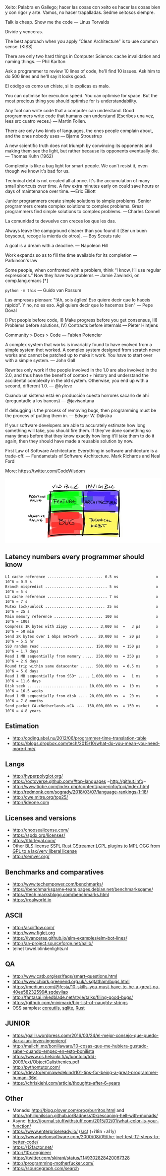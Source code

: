 Xeito: Palabra en Gallego; hacer las cosas con xeito es hacer las cosas bien y con rigor y arte. Vamos, no hacer trapalladas. Sedme xeitosos siempre.

Talk is cheap. Show me the code
— Linus Torvalds

Divide y venceras.

The best approach when you apply “Clean Architecture” is to use common sense. (KISS)

There are only two hard things in Computer Science: cache invalidation and naming things.
— Phil Karlton

Ask a programmer to review 10 lines of code, he'll find 10 issues. Ask him to do 500 lines and he'll say it looks good.

El código es como un chiste, si lo explicas es malo.

You can optimise for execution speed. You can optimise for space. But the most precious thing you should optimise for is understandability.

Any fool can write code that a computer can understand. Good programmers write code that humans can understand (Escribes una vez, lees src cuatro veces.)
— Martin Follen.

There are only two kinds of languages, the ones people complain about, and the ones nobody uses
— Bjarne Stroustrup

A new scientific truth does not triumph by convincing its opponents and making them see the light, but rather because its opponents eventually die.
— Thomas Kuhn (1962)

Complexity is like a bug light for smart people. We can't resist it, even though we know it's bad for us.

Technical debt is not created all at once. It's the accumulation of many small shortcuts over time. A few extra minutes early on could save hours or days of maintenance over time.
— Eric Elliott

Junior programmers create simple solutions to simple problems. Senior programmers create complex solutions to complex problems. Great programmers find simple solutions to complex problems. 
— Charles Connell

La comunidad te devuelve con creces los que les das.

Always leave the campground cleaner than you found it [Ser un buen boyscout, recoge la mierda de otros].
— Boy Scouts rule

A goal is a dream with a deadline.
— Napoleon Hill

Work expands so as to fill the time available for its completion
— Parkinson's law

Some people, when confronted with a problem, think “I know, I’ll use regular expressions.” Now they have two problems
— Jamie Zawinski, on comp.lang.emacs [*]

`python -m this`
— Guido van Rossum

Las empresas piensan: "!Ah, sois ágiles! Eso quiere decir que lo haceis rápido". Y no, no es eso. Ágil quiere decir que lo hacemos bien"
— Pepe Doval

I) Put people before code, II) Make progress before you get consensus, III) Problems before solutions, IV) Contracts before internals
— Pieter Hintjens

Community > Docs > Code
— Fabien Potencier

A complex system that works is invariably found to have evolved from a simple system thot worked. A complex system designed from scratch never works and cannot be patched up to make it work. You have to start over with a simple system.
— John Gall

Rewrites only work if the people involved in the 1.0 are also involved in the 2.0, and thus have the benefit of context + history and understand the accidental complexity in the old system. Otherwise, you end up with a second, different 1.0.
— @kyleve

Cuando un sistema está en producción cuesta horrores sacarlo de ahí (preguntadle a los bancos)
— @javisantana

If debugging is the process of removing bugs, then programming must be the process of putting them in.
— Edsger W. Dijkstra

If your software developers are able to accurately estimate how long something will take, you should fire them. If they've done something so many times before that they know exactly how long it'll take them to do it again, then they should have made a reusable solution by now.

First Law of Software Architecture: Everything in software architecture is a trade-off.
— Fundametals of Software Architecture. Mark Richards and Neal Ford

More: https://twitter.com/CodeWisdom






![software values table](imgs/SW_values_table.jpg)


Latency numbers every programmer should know
----------------------------------------------

    L1 cache reference ......................... 0.5 ns                 x 10^6 = 0.5 s
    Branch mispredict ............................ 5 ns                 x 10^6 = 5 s
    L2 cache reference ........................... 7 ns                 x 10^6 = 7 s
    Mutex lock/unlock ........................... 25 ns                 x 10^6 = 25 s
    Main memory reference ...................... 100 ns                 x 10^6 = 100s
    Compress 1K bytes with Zippy ............. 3,000 ns  =   3 µs       x 10^6 = 50 min
    Send 2K bytes over 1 Gbps network ....... 20,000 ns  =  20 µs       x 10^6 = 5.5 hr
    SSD random read ........................ 150,000 ns  = 150 µs       x 10^6 = 1.7 days
    Read 1 MB sequentially from memory ..... 250,000 ns  = 250 µs       x 10^6 = 2.9 days
    Round trip within same datacenter ...... 500,000 ns  = 0.5 ms       x 10^6 = 5.8 days
    Read 1 MB sequentially from SSD* ..... 1,000,000 ns  =   1 ms       x 10^6 = 11.6 days
    Disk seek ........................... 10,000,000 ns  =  10 ms       x 10^6 = 16.5 weeks
    Read 1 MB sequentially from disk .... 20,000,000 ns  =  20 ms       x 10^6 = 7.8 months
    Send packet CA->Netherlands->CA .... 150,000,000 ns  = 150 ms       x 10^6 = 4.8 years

Estimation
----------

* http://coding.abel.nu/2012/06/programmer-time-translation-table
* https://blogs.dropbox.com/tech/2015/10/what-do-you-mean-you-need-more-time/



Langs
-----

* http://hyperpolyglot.org/
* https://octoverse.github.com/#top-languages ~http://githut.info~
* http://www.tiobe.com/index.php/content/paperinfo/tpci/index.html
* http://redmonk.com/sogrady/2018/03/07/language-rankings-1-18/
* http://cwe.mitre.org/top25/
* http://ideone.com

Licenses and versions
---------------------

* http://choosealicense.com/
* https://spdx.org/licenses/
* https://tldrlegal.com/
* Other [BLS license](https://blog.sentry.io/2019/11/06/relicensing-sentry/) [SSPL](https://www.mongodb.com/licensing/server-side-public-license/faq) [Rust GStreamer LGPL plugins to MPL](https://gitlab.freedesktop.org/gstreamer/gst-plugins-rs/-/issues/168) [OGG from GPL to a lax/very liberal license](https://lwn.net/2001/0301/a/rms-ov-license.php3)
* http://semver.org/


Benchmarks and comparatives
----------

* http://www.techempower.com/benchmarks/
* https://benchmarksgame-team.pages.debian.net/benchmarksgame/
* https://tech.marksblogg.com/benchmarks.html
* https://realworld.io

ASCII
-----

* http://asciiflow.com/
* http://www.figlet.org
* https://ivanceras.github.io/elm-examples/elm-bot-lines/
* http://aa-project.sourceforge.net/aalib/
* telnet towel.blinkenlights.nl

QA
--

* http://www.catb.org/esr/faqs/smart-questions.html
* http://www.chiark.greenend.org.uk/~sgtatham/bugs.html
* https://medium.com/@fesja/10-skills-you-must-have-to-be-a-great-qa-40ee58232599#.sqdeviiap
* http://fantasai.inkedblade.net/style/talks/filing-good-bugs/
* https://github.com/minimaxir/big-list-of-naughty-strings
* OSS samples: [coreutils](https://www.pixelbeat.org/docs/coreutils-testing.html), [sqlite](https://www.sqlite.org/testing.html), [Rust](https://brson.github.io/2017/07/10/how-rust-is-tested)

JUNIOR
------

* https://gallir.wordpress.com/2016/03/24/el-mejor-consejo-que-puedo-dar-a-un-joven-ingeniero/
* http://mailchi.mp/bonillaware/10-cosas-que-me-hubiera-gustado-saber-cuando-empec-en-esto-bonilista
* https://www.cs.helsinki.fi/u/luontola/tdd-2009/ext/ObjectCalisthenics.pdf
* http://pythontutor.com/
* https://dev.to/emmawedekind/101-tips-for-being-a-great-programmer-human-36nl
* https://chriskiehl.com/article/thoughts-after-6-years

Other
-----

* Monads: http://blog.plover.com/prog/burritos.html and https://philipnilsson.github.io/Badness10k/escaping-hell-with-monads/
* Async: http://journal.stuffwithstuff.com/2015/02/01/what-color-is-your-function/
* https://www.enterpriseready.io/ ([src](https://github.com/enterpriseready/enterpriseready)) (+i18n +a11y)
* https://www.joelonsoftware.com/2000/08/09/the-joel-test-12-steps-to-better-code/
* https://12factor.net/
* http://10x.engineer https://twitter.com/skirani/status/1149302828420067328
* http://programming-motherfucker.com/
* https://sourcegraph.com/search